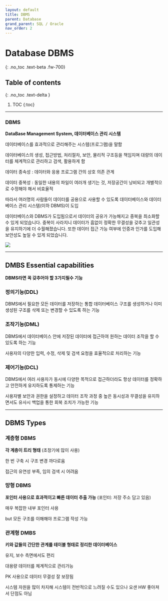 ```yaml
---
layout: default
title: DBMS
parent: Database
grand_parent: SQL / Oracle
nav_order: 2
---
```


# Database DBMS 
{: .no_toc .text-beta .fw-700}

## Table of contents
{: .no_toc .text-delta }

1. TOC
{:toc}

---

### DBMS

**DataBase Management System, 데이터베이스 관리 시스템**

데이터베이스를 효과적으로 관리해주는 시스템(프로그램)을 말함

데이터베이스의 생성, 접근방법, 처리절차, 보안, 물리적 구조등을 책임지며 대량의 데이터를 체계적으로 관리하고 검색, 활용하게 함

데이터 종속성 : 데이터와 응용 프로그램 간의 상호 의존 관계

데이터 중복성 : 동일한 내용의 파일이 여러개 생기는 것, 저장공간이 낭비되고 개별적으로 수정해야 해서 비효율적

따라서 여러명의 사람들이 데이터를 공용으로 사용할 수 있도록 데이터베이스와 데이터베이스 관리 시스템(이하 DBMS)이 도입

데이터베이스와 DBMS가 도입됨으로서 데이터의 공유가 가능해지고 중복을 최소화할 수 있게 되었습니다. 중복이 사라지니 데이터가 흠없이 정확한 무결성을 갖추고 일관성을 유지하기에 더 수월해졌습니다. 또한 데이터 접근 가능 여부에 인증과 인가를 도입해 보안성도 높일 수 있게 되었습니다.

![](https://gekdev.github.io/docs/sql/database/example/dbsm_product.png)

---

## DMBS Essential capabilities

**DBMS라면 꼭 갖추어야 할 3가지필수 기능**

### 정의기능(DDL)

DBMS에서 필요한 모든 데이터를 저장하는 통합 데이터베이스 구조를 생성하거나 이미 생성된 구조를 삭제 또는 변경할 수 있도록 하는 기능

### 조작기능(DML)

DBMS에서 데이터베이스 안에 저장된 데이터에 접근하여 원하는 데이터 조작을 할 수 있도록 하는 기능

사용자의 다양한 입력, 수정, 삭제 및 검색 요청을 효율적으로 처리하는 기능

### 제어기능(DCL)

DBMS에서 여러 사용자가 동시에 다양한 목적으로 접근하더라도 항상 데이터를 정확하고 안전하게 유지하도록 통제하는 기능

사용자별 보안과 권한을 설정하고 데이터 조작 과정 중 높은 동시성과 무결성을 유지하면서도 유사시 백업을 통한 회복 조치가 가능한 기능

---

## DBMS Types

### 계층형 DBMS

**각 계층이 트리 형태** (초창기에 많이 사용)

한 번 구축 시 구조 변경 까다로움

접근의 유연성 부족, 임의 검색 시 어려움

### 망형 DBMS

**포인터 사용으로 효과적이고 빠른 데이터 추출 가능** (포인터: 저장 주소 담고 있음)

매우 복잡한 내부 포인터 사용

but 모든 구조를 이해해야 프로그램 작성 가능

### 관계형 DMBS

**키와 값들의 간단한 관계를 테이블 형태로 정리한 데이터베이스**

유지, 보수 측면에서도 편리

대용량 데이터를 체계적으로 관리가능

PK 사용으로 데이터 무결성 잘 보장됨

시스템 자원을 많이 차지해 시스템이 전반적으로 느려질 수도 있으나 요샌 HW 좋아져서 단점도 아님
